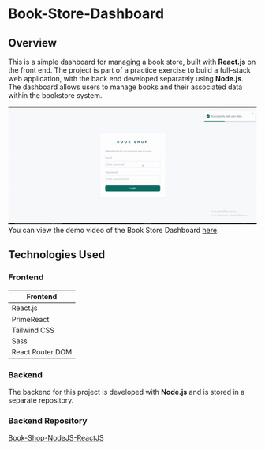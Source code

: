 # Book-Store-Dashboard

## Overview

This is a simple dashboard for managing a book store, built with **React.js** on the front end. The project is part of a practice exercise to build a full-stack web application, with the back end developed separately using **Node.js**. The dashboard allows users to manage books and their associated data within the bookstore system.

![Book Store GIF](public/gif/video.gif)
You can view the demo video of the Book Store Dashboard [here](public/gif/video.mp4).

## Technologies Used

### Frontend

| Frontend         |
| ---------------- |
| React.js         |
| PrimeReact       |
| Tailwind CSS     |
| Sass             |
| React Router DOM |

### Backend

The backend for this project is developed with **Node.js** and is stored in a separate repository.

### Backend Repository

[Book-Shop-NodeJS-ReactJS](https://github.com/mariam-elsarag/Book-shop-nodejs-react-js)
